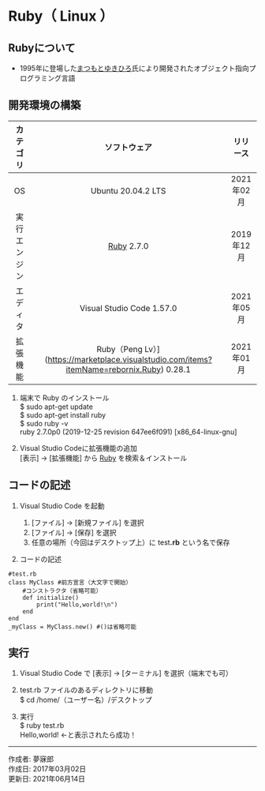 # Ruby（ Linux ）

## Rubyについて

* 1995年に登場した[まつもとゆきひろ](http://bit.ly/2a8pfxb)氏により開発されたオブジェクト指向プログラミング言語

## 開発環境の構築

|カテゴリ|ソフトウェア|リリース|
|:--:|:--:|:--:|
|OS|Ubuntu 20.04.2 LTS|2021年02月|
|実行エンジン|[Ruby](https://www.ruby-lang.org/ja/) 2.7.0|2019年12月|
|エディタ|Visual Studio Code 1.57.0|2021年05月|
|拡張機能|Ruby（Peng Lv）](https://marketplace.visualstudio.com/items?itemName=rebornix.Ruby) 0.28.1|2021年01月|

1. 端末で Ruby のインストール  
    $ sudo apt-get update  
    $ sudo apt-get install ruby  
    $ sudo ruby -v  
    ruby 2.7.0p0 (2019-12-25 revision 647ee6f091) [x86_64-linux-gnu]

1. Visual Studio Codeに拡張機能の追加  
    [表示] → [拡張機能] から [Ruby](https://marketplace.visualstudio.com/items?itemName=rebornix.Ruby) を検索＆インストール

## コードの記述

1. Visual Studio Code を起動
    1. [ファイル] → [新規ファイル] を選択
    1. [ファイル] → [保存] を選択
    1. 任意の場所（今回はデスクトップ上）に test<b>.rb</b> という名で保存  

1. コードの記述
```
#test.rb
class MyClass #前方宣言（大文字で開始）
    #コンストラクタ（省略可能）
    def initialize()
        print("Hello,world!\n")
    end
end
_myClass = MyClass.new() #()は省略可能
```

## 実行

1. Visual Studio Code で [表示] → [ターミナル] を選択（端末でも可）

1. test.rb ファイルのあるディレクトリに移動  
$ cd /home/（ユーザー名）/デスクトップ

1. 実行  
$ ruby test.rb  
Hello,world! ←と表示されたら成功！  

***
作成者: 夢寐郎  
作成日: 2017年03月02日  
更新日: 2021年06月14日